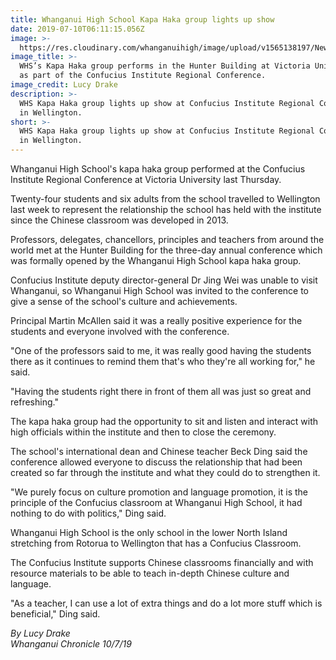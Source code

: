 ```yaml
---
title: Whanganui High School Kapa Haka group lights up show
date: 2019-07-10T06:11:15.056Z
image: >-
  https://res.cloudinary.com/whanganuihigh/image/upload/v1565138197/News/Photo_Chron_10.7.19.jpg
image_title: >-
  WHS’s Kapa Haka group performs in the Hunter Building at Victoria University
  as part of the Confucius Institute Regional Conference.
image_credit: Lucy Drake
description: >-
  WHS Kapa Haka group lights up show at Confucius Institute Regional Conference
  in Wellington.
short: >-
  WHS Kapa Haka group lights up show at Confucius Institute Regional Conference
  in Wellington.
---
```

Whanganui High School's kapa haka group performed at the Confucius Institute Regional Conference at Victoria University last Thursday.

Twenty-four students and six adults from the school travelled to Wellington last week to represent the relationship the school has held with the institute since the Chinese classroom was developed in 2013.

Professors, delegates, chancellors, principles and teachers from around the world met at the Hunter Building for the three-day annual conference which was formally opened by the Whanganui High School kapa haka group.

Confucius Institute deputy director-general Dr Jing Wei was unable to visit Whanganui, so Whanganui High School was invited to the conference to give a sense of the school's culture and achievements.

Principal Martin McAllen said it was a really positive experience for the students and everyone involved with the conference.

"One of the professors said to me, it was really good having the students there as it continues to remind them that's who they're all working for," he said.

"Having the students right there in front of them all was just so great and refreshing."

The kapa haka group had the opportunity to sit and listen and interact with high officials within the institute and then to close the ceremony.

The school's international dean and Chinese teacher Beck Ding said the conference allowed everyone to discuss the relationship that had been created so far through the institute and what they could do to strengthen it. 

"We purely focus on culture promotion and language promotion, it is the principle of the Confucius classroom at Whanganui High School, it had nothing to do with politics," Ding said.

Whanganui High School is the only school in the lower North Island stretching from Rotorua to Wellington that has a Confucius Classroom.

The Confucius Institute supports Chinese classrooms financially and with resource materials to be able to teach in-depth Chinese culture and language.

"As a teacher, I can use a lot of extra things and do a lot more stuff which is beneficial," Ding said.

_By Lucy Drake_  
_Whanganui Chronicle 10/7/19_
